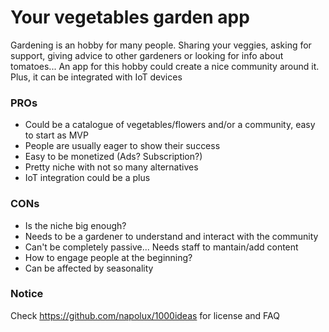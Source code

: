 # Your vegetables garden app

Gardening is an hobby for many people. Sharing your veggies, asking for support, giving advice to other gardeners or looking for info about tomatoes... An app for this hobby could create a nice community around it. Plus, it can be integrated with IoT devices

### PROs

* Could be a catalogue of vegetables/flowers and/or a community, easy to start as MVP
* People are usually eager to show their success
* Easy to be monetized (Ads? Subscription?)
* Pretty niche with not so many alternatives
* IoT integration could be a plus

### CONs

* Is the niche big enough?
* Needs to be a gardener to understand and interact with the community
* Can't be completely passive... Needs staff to mantain/add content
* How to engage people at the beginning?
* Can be affected by seasonality

### Notice

Check https://github.com/napolux/1000ideas for license and FAQ

